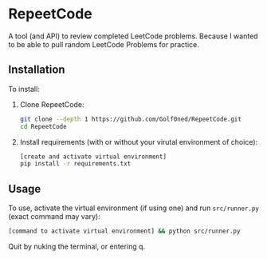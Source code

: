 # RepeetCode

A tool (and API) to review completed LeetCode problems. Because I wanted to be able to pull random LeetCode Problems for practice.

## Installation

To install:

1. Clone RepeetCode:

   ```bash
   git clone --depth 1 https://github.com/Golf0ned/RepeetCode.git
   cd RepeetCode
   ```

2. Install requirements (with or without your virutal environment of choice):

   ```bash
   [create and activate virtual environment]
   pip install -r requirements.txt
   ```

## Usage

To use, activate the virtual environment (if using one) and run `src/runner.py` (exact command may vary):

```bash
[command to activate virtual environment] && python src/runner.py
```

Quit by nuking the terminal, or entering q.
